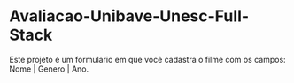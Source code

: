 # Avaliacao-Unibave-Unesc-Full-Stack

Este projeto é um formulario em que você cadastra o filme com os campos: Nome | Genero | Ano.

